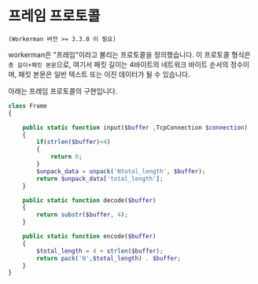 # 프레임 프로토콜
``` (Workerman 버전 >= 3.3.0 이 필요) ```

workerman은 "프레임"이라고 불리는 프로토콜을 정의했습니다. 이 프로토콜 형식은 ```총 길이+패킷 본문```으로, 여기서 패킷 길이는 4바이트의 네트워크 바이트 순서의 정수이며, 패킷 본문은 일반 텍스트 또는 이진 데이터가 될 수 있습니다.

아래는 프레임 프로토콜의 구현입니다.
```php
class Frame
{

    public static function input($buffer ,TcpConnection $connection)
    {
        if(strlen($buffer)<4)
        {
            return 0;
        }
        $unpack_data = unpack('Ntotal_length', $buffer);
        return $unpack_data['total_length'];
    }

    public static function decode($buffer)
    {
        return substr($buffer, 4);
    }

    public static function encode($buffer)
    {
        $total_length = 4 + strlen($buffer);
        return pack('N',$total_length) . $buffer;
    }
}
```
